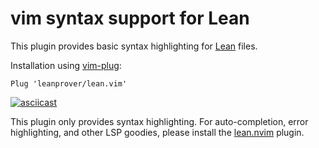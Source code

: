 # vim syntax support for Lean

This plugin provides basic syntax highlighting for [Lean](https://leanprover.github.io/) files.

Installation using [vim-plug](https://github.com/junegunn/vim-plug):
```vim
Plug 'leanprover/lean.vim'
```

[![asciicast](./asciicast.gif)](https://asciinema.org/a/6sllbd28ukojeahnaqra0kaqv)

This plugin only provides syntax highlighting.
For auto-completion, error highlighting,
and other LSP goodies,
please install the [lean.nvim](https://github.com/Julian/lean.nvim/)
plugin.

